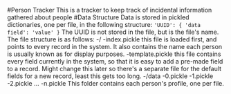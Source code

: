 #Person Tracker
This is a tracker to keep track of incidental information gathered about people
#Data Structure
Data is stored in pickled dictionaries, one per file, in the following structure:
`'UUID': {
  'data field': 'value'
}`
The UUID is not stored in the file, but is the file's name.
The file structure is as follows:
-/
  -index.pickle
    this file is loaded first, and points to every record in the system. It also
    contains the name each person is usually known as for display purposes.
  -template.pickle
    this file contains every field currently in the system, so that it is easy
    to add a pre-made field to a record. Might change this later so there's a
    separate file for the default fields for a new record, least this gets
    too long.
  -/data
    -0.pickle
    -1.pickle
    -2.pickle
    ...
    -n.pickle
    This folder contains each person's profile, one per file.
